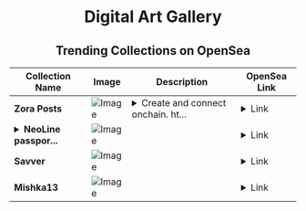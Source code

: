 <div align="center">

# Digital Art Gallery

## Trending Collections on OpenSea

| Collection Name                       | Image                                                                                     | Description                       | OpenSea Link                                                                                          |
|---------------------------------------|-------------------------------------------------------------------------------------------|-----------------------------------|--------------------------------------------------------------------------------------------------------|
| **Zora Posts** | ![Image](https://i.seadn.io/s/raw/files/d2bcde1ca41bdd49ec0fadd238edc57b.png?w=500&auto=format?w=200&auto=format) | <details><summary>Create and connect onchain. ht...</summary>Create and connect onchain. https://zora.co</details> | <details><summary>Link</summary>[Zora Posts](https://opensea.io/collection/zora-posts-28017)</details> |
| **<details><summary>NeoLine passpor...</summary>NeoLine passports</details>** | ![Image](https://i.seadn.io/s/raw/files/7f2fcbcbb688274f409b291e9f33a73c.jpg?w=500&auto=format?w=200&auto=format) |  | <details><summary>Link</summary>[NeoLine passports](https://opensea.io/collection/neoline-passports)</details> |
| **Savver** | ![Image](https://i.seadn.io/s/raw/files/19bfc0488c91fa0fa35ffe4ab51d51e8.jpg?w=500&auto=format?w=200&auto=format) |  | <details><summary>Link</summary>[Savver](https://opensea.io/collection/savver)</details> |
| **Mishka13** | ![Image](https://i.seadn.io/s/raw/files/83b3f5054ba15cf33f1d12f142d3af85.png?w=500&auto=format?w=200&auto=format) |  | <details><summary>Link</summary>[Mishka13](https://opensea.io/collection/mishka13)</details> |

</div>